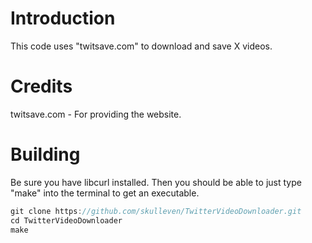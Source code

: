 # Introduction
This code uses "twitsave.com" to download and save X videos.

# Credits
twitsave.com - For providing the website.

# Building
Be sure you have libcurl installed. Then you should be able to just type "make" into the terminal to get an executable.

```C++
git clone https://github.com/skulleven/TwitterVideoDownloader.git
cd TwitterVideoDownloader
make
```